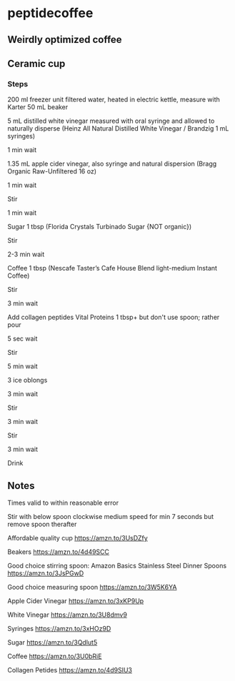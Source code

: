 # peptidecoffee

## Weirdly optimized coffee


## Ceramic cup

### Steps

200 ml freezer unit filtered water, heated in electric kettle, measure with Karter 50 mL beaker

5 mL distilled white vinegar measured with oral syringe and allowed to naturally disperse (Heinz All Natural Distilled White Vinegar / Brandzig 1 mL syringes)

1 min wait

1.35 mL apple cider vinegar, also syringe and natural dispersion (Bragg Organic Raw-Unfiltered 16 oz)

1 min wait

Stir

1 min wait

Sugar 1 tbsp (Florida Crystals Turbinado Sugar {NOT organic})

Stir

2-3 min wait

Coffee 1 tbsp (Nescafe Taster’s Cafe House Blend light-medium Instant Coffee)

Stir

3 min wait

Add collagen peptides Vital Proteins 1 tbsp+ but don't use spoon; rather pour

5 sec wait

Stir

5 min wait

3 ice oblongs

3 min wait

Stir

3 min wait

Stir

3 min wait

Drink


## Notes

Times valid to within reasonable error

Stir with below spoon clockwise medium speed for min 7 seconds but remove spoon therafter 

Affordable quality cup
https://amzn.to/3UsDZfy

Beakers
https://amzn.to/4d49SCC

Good choice stirring spoon: Amazon Basics Stainless Steel Dinner Spoons
https://amzn.to/3JsPGwD

Good choice measuring spoon
https://amzn.to/3W5K6YA

Apple Cider Vinegar
https://amzn.to/3xKP9Up

White Vinegar
https://amzn.to/3U8dmv9

Syringes
https://amzn.to/3xHOz9D

Sugar
https://amzn.to/3Qdlut5

Coffee
https://amzn.to/3U0bRiE

Collagen Petides
https://amzn.to/4d9SIU3



